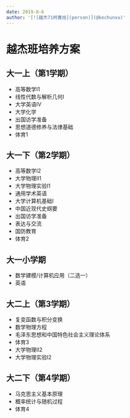 ```yaml
---
date: 2019-8-6
author: '[![越杰71柯春旭](person)](@kechunxu)'
---
```


# 越杰班培养方案

## 大一上（第1学期）
- 高等数学Ⅰ1
- 线性代数与解析几何Ⅰ
- 大学英语IV
- 大学化学
- 出国访学准备
- 思想道德修养与法律基础
- 体育1

## 大一下（第2学期）
- 高等数学Ⅰ2
- 大学物理II1
- 大学物理实验I1
- 通用学术英语
- 大学计算机基础Ⅰ
- 中国近现代史纲要
- 出国访学准备
- 表达与交流
- 国防教育
- 体育2

## 大一小学期
- 数学建模/计算机应用（二选一）
- 英语

## 大二上（第3学期）
- 复变函数与积分变换
- 数学物理方程
- 毛泽东思想和中国特色社会主义理论体系
- 体育3
- 大学物理II2
- 大学物理实验I2

## 大二下（第4学期）
- 马克思主义基本原理 
- 概率统计与随机过程
- 体育4
